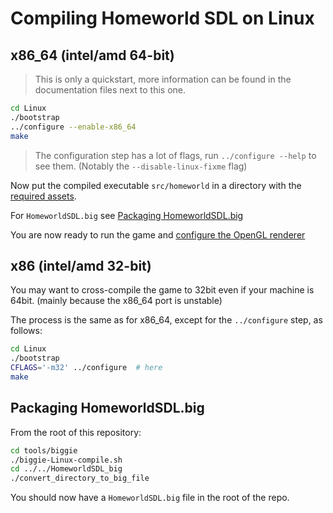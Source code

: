 # Compiling Homeworld SDL on Linux

## x86_64 (intel/amd 64-bit)

> This is only a quickstart, more information can be found in the documentation files next to this one.

``` sh
cd Linux
./bootstrap
../configure --enable-x86_64
make
```

> The configuration step has a lot of flags, run `../configure --help` to see them. (Notably the `--disable-linux-fixme` flag)

Now put the compiled executable `src/homeworld` in a directory with the [required assets](../README#asset-checklist).

For `HomeworldSDL.big` see [Packaging HomeworldSDL.big](#packaging-homeworldsdl.big)

You are now ready to run the game and [configure the OpenGL renderer](../README#configuring-the-opengl-renderer)

## x86 (intel/amd 32-bit)

You may want to cross-compile the game to 32bit even if your machine is 64bit. (mainly because the x86_64 port is unstable)

The process is the same as for x86_64, except for the `../configure` step, as follows:

``` sh
cd Linux
./bootstrap
CFLAGS='-m32' ../configure  # here
make
```

## Packaging HomeworldSDL.big

From the root of this repository:

``` sh
cd tools/biggie
./biggie-Linux-compile.sh
cd ../../HomeworldSDL_big
./convert_directory_to_big_file
```

You should now have a `HomeworldSDL.big` file in the root of the repo.
